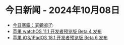 # 今日新闻 - 2024年10月08日
- [今日寒露：天҈要҈凉҈了҈](https://www.ithome.com/0/800/512.htm)
- [苹果 watchOS 11.1 开发者预览版 Beta 4 发布](https://www.ithome.com/0/800/515.htm)
- [苹果 iOS/iPadOS 18.1 开发者预览版 Beta 6 发布](https://www.ithome.com/0/800/513.htm)
